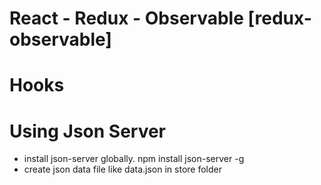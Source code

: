 # React - Redux - Observable [redux-observable]

# Hooks

# Using Json Server

- install json-server globally. npm install json-server -g
- create json data file like data.json in store folder
